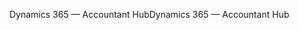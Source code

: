 <span data-ttu-id="178c7-101">Dynamics 365 — Accountant Hub</span><span class="sxs-lookup"><span data-stu-id="178c7-101">Dynamics 365 — Accountant Hub</span></span>
